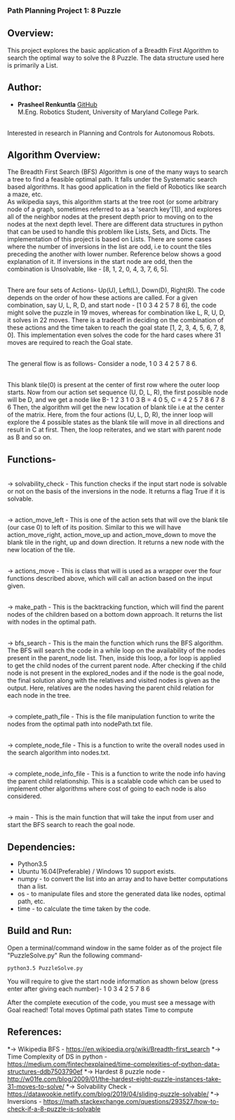 ### Path Planning Project 1: 8 Puzzle

## Overview:
This project explores the basic application of a Breadth First Algorithm to search the optimal way to solve the 8 Puzzle. The data structure used here is primarily a List.

## Author:
* **Prasheel Renkuntla** [GitHub](https://github.com/Prasheel24)
<br> M.Eng. Robotics Student, University of Maryland College Park. 

<br> Interested in research in Planning and Controls for Autonomous Robots. 

## Algorithm Overview:
The Breadth First Search (BFS) Algorithm is one of the many ways to search a tree to find a feasible optimal path. It falls under the Systematic search based algorithms. It has good application in the field of Robotics like search a maze, etc.
<br>As wikipedia says, this algorithm starts at the tree root (or some arbitrary node of a graph, sometimes referred to as a 'search key'[1]), and explores all of the neighbor nodes at the present depth prior to moving on to the nodes at the next depth level. There are different data structures in python that can be used to handle this problem like Lists, Sets, and Dicts. The implementation of this project is based on Lists. There are some cases where the number of inversions in the list are odd, i.e to count the tiles preceding the another with lower number. Reference below shows a good explanation of it. If inversions in the start node are odd, then the combination is Unsolvable, like - [8, 1, 2, 0, 4, 3, 7, 6, 5].

<br>There are four sets of Actions- Up(U), Left(L), Down(D), Right(R). The code depends on the order of how these actions are called. For a given combination, say U, L, R, D, and start node - [1 0 3 4 2 5 7 8 6], the code might solve the puzzle in 19 moves, whereas for combination like L, R, U, D, it solves in 22 moves. There is a tradeoff in deciding on the combination of these actions and the time taken to reach the goal state [1, 2, 3, 4, 5, 6, 7, 8, 0]. This implementation even solves the code for the hard cases where 31 moves are required to reach the Goal state. 

<br>The general flow is as follows-
Consider a node, 
1 0 3 
4 2 5 
7 8 6. 

<br>This blank tile(0) is present at the center of first row where the outer loop starts. Now from our action set sequence (U, D, L, R), the first possible node will be D, and we get a node like B-
     1 2 3   	1 0 3
B =  4 0 5, C = 4 2 5
     7 8 6		7 8 6
Then, the algorithm will get the new location of blank tile i.e at the center of the matrix. Here, from the four actions (U, L, D, R), the inner loop will explore the 4 possible states as the blank tile will move in all directions and result in C at first. Then, the loop reiterates, and we start with parent node as B and so on.

## Functions-
<br>-> solvability_check - This function checks if the input start node is solvable or not on the basis of the inversions in the node. It returns a flag True if it is solvable.

<br>-> action_move_left - This is one of the action sets that will ove the blank tile (our case 0) to left of its position. Similar to this we will have action_move_right, action_move_up and action_move_down to move the blank tile in the right, up and down direction. It returns a new node with the new location of the tile. 

<br>-> actions_move - This is class that will is used as a wrapper over the four functions described above, which will call an action based on the input given. 

<br>-> make_path - This is the backtracking function, which will find the parent nodes of the children based on a bottom down approach. It returns the list with nodes in the optimal path.

<br>-> bfs_search - This is the main the function which runs the BFS algorithm. The BFS will search the code in a while loop on the availability of the nodes present in the parent_node list. Then, inside this loop, a for loop is applied to get the child nodes of the current parent node. After checking if the child node is not present in the explored_nodes and if the node is the goal node, the final solution along with the relatives and visited nodes is given as the output. Here, relatives are the nodes having the parent child relation for each node in the tree. 

<br>-> complete_path_file - This is the file manipulation function to write the nodes from the optimal path into nodePath.txt file.

<br>-> complete_node_file - This is a function to write the overall nodes used in the search algorithm into nodes.txt.

<br>-> complete_node_info_file - This is a function to write the node info having the parent child relationship. This is a scalable code which can be used to implement other algorithms where cost of going to each node is also considered.

<br>-> main - This is the main function that will take the input from user and start the BFS search to reach the goal node.

## Dependencies:
* Python3.5
* Ubuntu 16.04(Preferable) / Windows 10 support exists.
* numpy - to convert the list into an array and to have better computations than a list.
* os - to manipulate files and store the generated data like nodes, optimal path, etc.
* time - to calculate the time taken by the code.

## Build and Run:
Open a terminal/command window in the same folder as of the project file "PuzzleSolve.py"
Run the following command-
```
python3.5 PuzzleSolve.py
```

You will require to give the start node information as shown below (press enter after giving each number)-
1 0 3 4 2 5 7 8 6 

After the complete execution of the code, you must see a message with Goal reached!
Total moves
Optimal path states
Time to compute

## References:
*-> Wikipedia BFS - https://en.wikipedia.org/wiki/Breadth-first_search
*-> Time Complexity of DS in python - https://medium.com/fintechexplained/time-complexities-of-python-data-structures-ddb7503790ef
*-> Hardest 8 puzzle node - http://w01fe.com/blog/2009/01/the-hardest-eight-puzzle-instances-take-31-moves-to-solve/
*-> Solvability Check - https://datawookie.netlify.com/blog/2019/04/sliding-puzzle-solvable/
*-> Inversions - https://math.stackexchange.com/questions/293527/how-to-check-if-a-8-puzzle-is-solvable